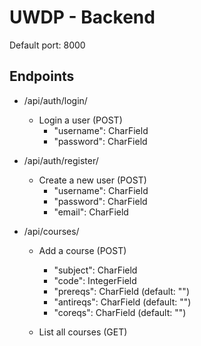 # UWDP - Backend

Default port: 8000

## Endpoints
- /api/auth/login/
    - Login a user (POST)
        - "username": CharField
        - "password": CharField

- /api/auth/register/
    - Create a new user (POST)
        - "username": CharField
        - "password": CharField
        - "email": CharField

- /api/courses/
    - Add a course (POST)
        - "subject": CharField
        - "code": IntegerField
        - "prereqs": CharField (default: "")
        - "antireqs": CharField (default: "")
        - "coreqs": CharField (default: "")

    - List all courses (GET)
